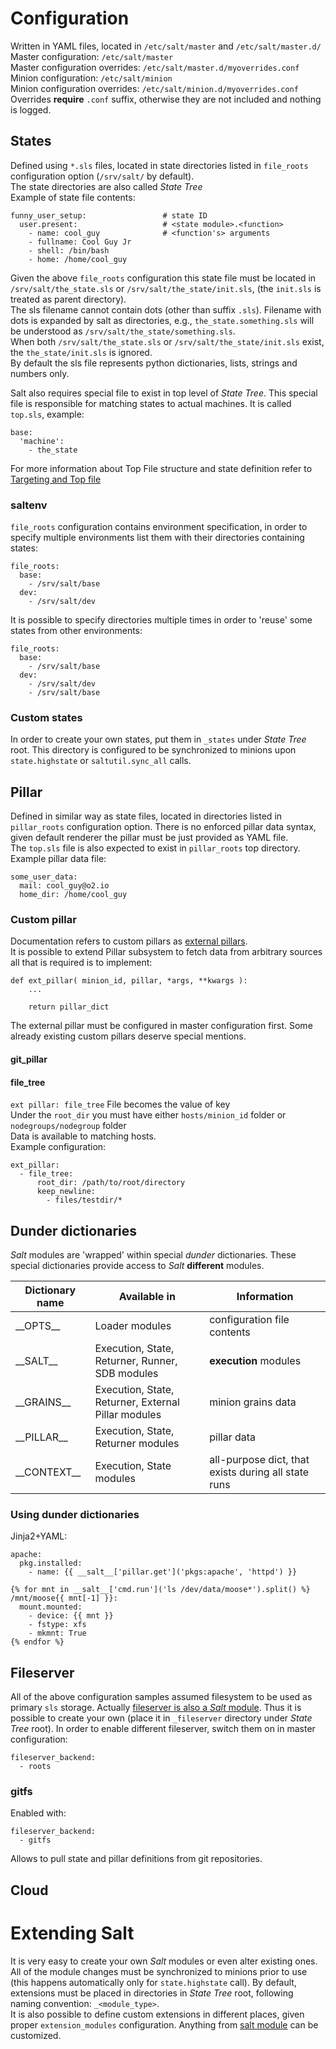 # Configuration
Written in YAML files, located in `/etc/salt/master` and `/etc/salt/master.d/`  
Master configuration: `/etc/salt/master`  
Master configuration overrides: `/etc/salt/master.d/myoverrides.conf`  
Minion configuration: `/etc/salt/minion`  
Minion configuration overrides: `/etc/salt/minion.d/myoverrides.conf`
Overrides **require** `.conf` suffix, otherwise they are not included and nothing is logged.  

## States
Defined using `*.sls` files, located in state directories listed in `file_roots` configuration option (`/srv/salt/` by default).  
The state directories are also called _State Tree_  
Example of state file contents:
```
funny_user_setup:                 # state ID
  user.present:                   # <state module>.<function>
    - name: cool_guy              # <function's> arguments
    - fullname: Cool Guy Jr
    - shell: /bin/bash
    - home: /home/cool_guy
```
Given the above `file_roots` configuration this state file must be located in `/srv/salt/the_state.sls` or `/srv/salt/the_state/init.sls`, 
(the `init.sls` is treated as parent directory).  
The sls filename cannot contain dots (other than suffix `.sls`). Filename with dots is expanded by salt as directories, e.g.,
`the_state.something.sls` will be understood as `/srv/salt/the_state/something.sls`.  
When both `/srv/salt/the_state.sls` or `/srv/salt/the_state/init.sls` exist, the `the_state/init.sls` is ignored.   
By default the sls file represents python dictionaries, lists, strings and numbers only.

Salt also requires special file to exist in top level of _State Tree_. This special file is responsible for matching states to actual machines.
It is called `top.sls`, example:
```
base:
  'machine':
    - the_state
```
For more information about Top File structure and state definition refer to [Targeting and Top file](https://github.com/kiemlicz/util/wiki/Salt-Master#targeting-and-top-file)

### saltenv
`file_roots` configuration contains environment specification, in order to specify multiple environments list them with their directories containing states:
```
file_roots:
  base:
    - /srv/salt/base
  dev:
    - /srv/salt/dev
```
It is possible to specify directories multiple times in order to 'reuse' some states from other environments:
```
file_roots:
  base:
    - /srv/salt/base
  dev:
    - /srv/salt/dev
    - /srv/salt/base
```

### Custom states
In order to create your own states, put them in `_states` under _State Tree_ root. This directory is configured to be synchronized
to minions upon `state.highstate` or `saltutil.sync_all` calls.

## Pillar
Defined in similar way as state files, located in directories listed in `pillar_roots` configuration option.
There is no enforced pillar data syntax, given default renderer the pillar must be just provided as YAML file.  
The `top.sls` file is also expected to exist in `pillar_roots` top directory.
Example pillar data file:
```
some_user_data:
  mail: cool_guy@o2.io
  home_dir: /home/cool_guy
```

### Custom pillar
Documentation refers to custom pillars as [external pillars](https://docs.saltstack.com/en/latest/topics/development/external_pillars.html).  
It is possible to extend Pillar subsystem to fetch data from arbitrary sources all that is required is to implement: 
```
def ext_pillar( minion_id, pillar, *args, **kwargs ):
    ...
    
    return pillar_dict 
```
The external pillar must be configured in master configuration first.
Some already existing custom pillars deserve special mentions.

#### git_pillar

#### file_tree
`ext pillar: file_tree`
File becomes the value of key  
Under the `root_dir` you must have either `hosts/minion_id` folder or `nodegroups/nodegroup` folder  
Data is available to matching hosts.  
Example configuration:  
```
ext_pillar:
  - file_tree:
      root_dir: /path/to/root/directory
      keep_newline:
        - files/testdir/*
```

## Dunder dictionaries
_Salt_ modules are 'wrapped' within special _dunder_ dictionaries. These special dictionaries provide access to _Salt_ **different** modules.

| Dictionary name | Available in | Information |
|-----------------|--------------|-------------|
| \_\_OPTS\_\_ | Loader modules | configuration file contents |
| \_\_SALT\_\_ | Execution, State, Returner, Runner, SDB modules | **execution** modules |
| \_\_GRAINS\_\_ | Execution, State, Returner, External Pillar modules | minion grains data |
| \_\_PILLAR\_\_ | Execution, State, Returner modules | pillar data |
| \_\_CONTEXT\_\_ | Execution, State modules | all-purpose dict, that exists during all state runs |

### Using dunder dictionaries
Jinja2+YAML:
```
apache:
  pkg.installed:
    - name: {{ __salt__['pillar.get']('pkgs:apache', 'httpd') }}
```
  
```
{% for mnt in __salt__['cmd.run']('ls /dev/data/moose*').split() %}
/mnt/moose{{ mnt[-1] }}:
  mount.mounted:
    - device: {{ mnt }}
    - fstype: xfs
    - mkmnt: True
{% endfor %}
```

## Fileserver
All of the above configuration samples assumed filesystem to be used as primary `sls` storage. 
Actually [fileserver is also a _Salt_ module](https://docs.saltstack.com/en/latest/ref/file_server/all/index.html).
Thus it is possible to create your own (place it in `_fileserver` directory under _State Tree_ root).
In order to enable different fileserver, switch them on in master configuration:
```
fileserver_backend:
  - roots
  ```

### gitfs
Enabled with:
```
fileserver_backend:
  - gitfs
```
Allows to pull state and pillar definitions from git repositories.

## Cloud

# Extending Salt
It is very easy to create your own _Salt_ modules or even alter existing ones. All of the module changes must be synchronized
to minions prior to use (this happens automatically only for `state.highstate` call). By default, extensions must be placed in directories in _State Tree_
root, following naming convention: `_<module_type>`.  
It is also possible to define custom extensions in different places, given proper `extension_modules` configuration.
Anything from [salt module](https://docs.saltstack.com/en/latest/ref/index.html) can be customized.
